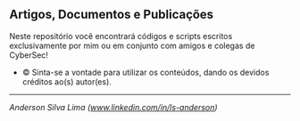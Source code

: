 ## Artigos, Documentos e Publicações

Neste repositório você encontrará códigos e scripts escritos exclusivamente por mim ou em conjunto com amigos e colegas de CyberSec!
- ©️ Sinta-se a vontade para utilizar os conteúdos, dando os devidos créditos ao(s) autor(es).

***
_Anderson Silva Lima (www.linkedin.com/in/ls-anderson)_
